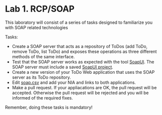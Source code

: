 # Lab 1. RCP/SOAP
This laboratory will consist of a series of tasks designed to familiarize you with SOAP related technologies

Tasks:

* Create a SOAP server that acts as a repository of ToDos (add ToDo, remove ToDo, list ToDo) and
exposes these operations as three different methods of the same interface.
* Test that the SOAP server works as expected with the tool [SoapUI](http://www.soapui.org/). The SOAP server must include a saved [SoapUI project](http://www.soapui.org/Working-With-Projects/concept.html). 
* Create a new version of your ToDo Web application that uses the SOAP server as its ToDo repository.
* Edit [soap.csv](soap.csv) and add your NIA and links to both applications.
* Make a pull request. If your appliacations are OK, the pull request will be accepted. Otherwise the pull request will be rejected and you will be informed of the required fixes.

Remember, doing these tasks is mandatory!

